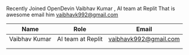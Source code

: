 Recently Joined OpenDevin
Vaibhav Kumar , AI team at Replit      That is awesome email him
vaibhavk992@gmail.com


| Name          | Role              | Email                 |
| ------------- | ----------------- | --------------------- |
| Vaibhav Kumar | AI team at Replit | vaibhavk992@gmail.com |
|               |                   |                       |
|               |                   |                       |
